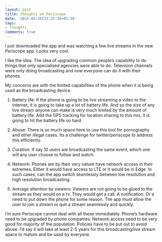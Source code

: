 ```yaml
---
layout: post
title: Thoughts on Periscope
date: '2015-03-26T23:25:36+05:30'
tags:
- thoughts
comments: true
---
```

I just downloaded the app and was watching a few live streams in the new Periscope app. Looks very cool. 

I like the idea. The idea of upgrading common people’s capability to do things that only specialised agencies were able to do. Television channels were only doing broadcasting and now everyone can do it with their phones. 

My concerns are with the limited capabilities of the phone when it is being used as the broadcasting device. 

1. Battery life: If the phone is going to be live streaming a video to the internet, it is going to take up a lot of battery life. And so the size of any live stream anyone can make is very much limited by the amount of battery life. Add the GPS tracking for location sharing to this mix, it is going to hit the battery life so hard.

2. Abuse: There is so much space here to use this tool for pornography and other illegal cases. Its a challenge for twitter/periscope to address this efficiently.

3. Curation: If say 10 users are broadcasting the same event, which one will any user choose to follow and watch. 

4. Network: Phones are by their very nature have network access in their extremes. Either it would have access to LTE or it would be in Edge. In such cases, can the app switch seamlessly between low resolution and high resolution broadcasting.

5. Average attention by viewers: Viewers are not going to be glued to the stream as they would on a tv. They would get a call. A notification. Or a need to put down the phone for some reason. The app must allow the user to join a stream or quit a stream seamlessly and quickly.


I’m sure Periscope cannot deal with all these immediately. Phone’s hardware need to be upgraded by phone companies. Network access need to be very good for majority of the population. Policies have to be put out to avoid abuse. I’d say it will take at least 2-5 years for this broadcasting/live stream space to mature and be used by everyone.
